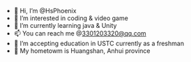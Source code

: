- 👋 Hi, I’m @HsPhoenix
- 👀 I’m interested in coding & video game
- 🌱 I’m currently learning java & Unity
- 📫 You can reach me @3301203320@qq.com
- 🏫 I’m accepting education in USTC currently as a freshman
- 🐶 My hometowm is Huangshan, Anhui province
<!---
HsPhoenix/HsPhoenix is a ✨ special ✨ repository because its `README.md` (this file) appears on your GitHub profile.
You can click the Preview link to take a look at your changes.
--->
